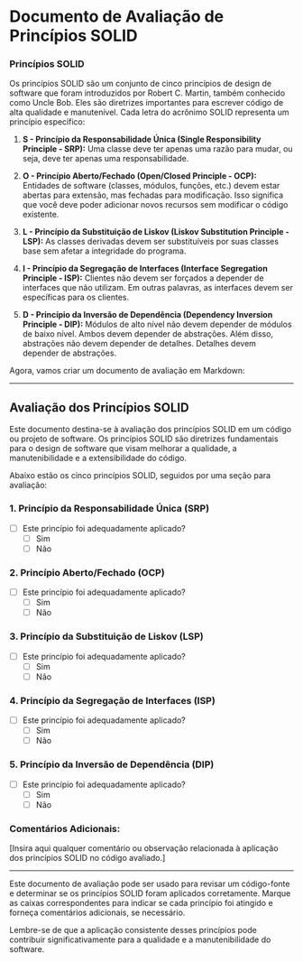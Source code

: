# Documento de Avaliação de Princípios SOLID

### Princípios SOLID

Os princípios SOLID são um conjunto de cinco princípios de design de software que foram introduzidos por Robert C. Martin, também conhecido como Uncle Bob. Eles são diretrizes importantes para escrever código de alta qualidade e manutenível. Cada letra do acrônimo SOLID representa um princípio específico:

1. **S - Princípio da Responsabilidade Única (Single Responsibility Principle - SRP):** Uma classe deve ter apenas uma razão para mudar, ou seja, deve ter apenas uma responsabilidade.

2. **O - Princípio Aberto/Fechado (Open/Closed Principle - OCP):** Entidades de software (classes, módulos, funções, etc.) devem estar abertas para extensão, mas fechadas para modificação. Isso significa que você deve poder adicionar novos recursos sem modificar o código existente.

3. **L - Princípio da Substituição de Liskov (Liskov Substitution Principle - LSP):** As classes derivadas devem ser substituíveis por suas classes base sem afetar a integridade do programa.

4. **I - Princípio da Segregação de Interfaces (Interface Segregation Principle - ISP):** Clientes não devem ser forçados a depender de interfaces que não utilizam. Em outras palavras, as interfaces devem ser específicas para os clientes.

5. **D - Princípio da Inversão de Dependência (Dependency Inversion Principle - DIP):** Módulos de alto nível não devem depender de módulos de baixo nível. Ambos devem depender de abstrações. Além disso, abstrações não devem depender de detalhes. Detalhes devem depender de abstrações.

Agora, vamos criar um documento de avaliação em Markdown:

---

## Avaliação dos Princípios SOLID

Este documento destina-se à avaliação dos princípios SOLID em um código ou projeto de software. Os princípios SOLID são diretrizes fundamentais para o design de software que visam melhorar a qualidade, a manutenibilidade e a extensibilidade do código.

Abaixo estão os cinco princípios SOLID, seguidos por uma seção para avaliação:

### 1. Princípio da Responsabilidade Única (SRP)

- [ ] Este princípio foi adequadamente aplicado?
  - [ ] Sim
  - [ ] Não

### 2. Princípio Aberto/Fechado (OCP)

- [ ] Este princípio foi adequadamente aplicado?
  - [ ] Sim
  - [ ] Não

### 3. Princípio da Substituição de Liskov (LSP)

- [ ] Este princípio foi adequadamente aplicado?
  - [ ] Sim
  - [ ] Não

### 4. Princípio da Segregação de Interfaces (ISP)

- [ ] Este princípio foi adequadamente aplicado?
  - [ ] Sim
  - [ ] Não

### 5. Princípio da Inversão de Dependência (DIP)

- [ ] Este princípio foi adequadamente aplicado?
  - [ ] Sim
  - [ ] Não

### Comentários Adicionais:

[Insira aqui qualquer comentário ou observação relacionada à aplicação dos princípios SOLID no código avaliado.]

---

Este documento de avaliação pode ser usado para revisar um código-fonte e determinar se os princípios SOLID foram aplicados corretamente. Marque as caixas correspondentes para indicar se cada princípio foi atingido e forneça comentários adicionais, se necessário.

Lembre-se de que a aplicação consistente desses princípios pode contribuir significativamente para a qualidade e a manutenibilidade do software.